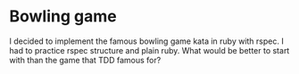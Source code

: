 Bowling game
============

I decided to implement the famous bowling game kata in ruby with rspec. I had to practice rspec structure and plain ruby.
What would be better to start with than the game that TDD famous for?
